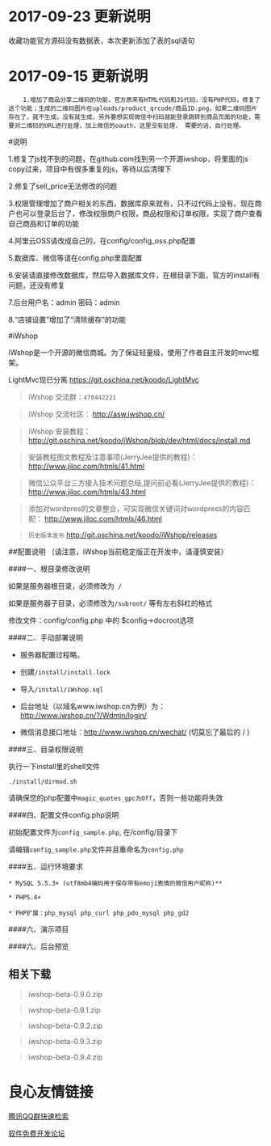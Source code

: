 2017-09-23 更新说明
====
收藏功能官方源码没有数据表，本次更新添加了表的sql语句

2017-09-15 更新说明
====
		1.增加了商品分享二维码的功能，官方原来有HTML代码和JS代码，没有PHP代码，修复了这个功能；生成的二维码图片在uploads/product_qrcode/商品ID.png，如果二维码图片存在了，就不生成，没有就生成，另外要想实现微信中扫码就能登录跳转到商品页面的功能，需要对二维码的URL进行处理，加上微信的oauth，这里没有处理， 需要的话，自行处理。

#说明

1.修复了js找不到的问题，在github.com找到另一个开源iwshop，将里面的js copy过来，项目中有很多重复的js，等待以后清理下

2.修复了sell_price无法修改的问题

3.权限管理增加了商户相关的东西，数据库原来就有，只不过代码上没有。现在商户也可以登录后台了，修改权限商户权限，商品权限和订单权限，实现了商户查看自己商品和订单的功能

4.阿里云OSS请改成自己的，在config/config_oss.php配置

5.数据库、微信等请在config.php里面配置

6.安装请直接修改数据库，然后导入数据库文件，在根目录下面，官方的install有问题，还没有修复

7.后台用户名：admin 密码：admin

8.“店铺设置”增加了“清除缓存”的功能

#iWshop 

iWshop是一个开源的微信商城。为了保证轻量级，使用了作者自主开发的mvc框架。 

LightMvc现已分离  https://git.oschina.net/koodo/LightMvc  

>iWshop 交流群：`470442221`

>iWshop 交流社区： http://asw.iwshop.cn/  

>iWshop 安装教程： http://git.oschina.net/koodo/iWshop/blob/dev/html/docs/install.md 


>安装教程图文教程及注意事项(JerryJee提供的教程)： http://www.jiloc.com/htmls/41.html 

>微信公众平台三方接入技术问题总结,提问前必看(JerryJee提供的教程)： http://www.jiloc.com/htmls/43.html 

>添加对wordpres的文章整合，可实现微信关键词对wordpress的内容匹配： http://www.jiloc.com/htmls/46.html 


>`历史版本发布`  http://git.oschina.net/koodo/iWshop/releases 

##配置说明 （请注意，iWshop当前稳定版正在开发中，请谨慎安装）

####一、根目录修改说明


如果是服务器根目录，必须修改为` /`


如果是服务器子目录，必须修改为`/subroot/` 等有左右斜杠的格式


修改文件：config/config.php 中的 $config->docroot选项

####二、手动部署说明

- 服务器配置过程略。

- 创建`/install/install.lock`

- 导入`/install/iWshop.sql`

- 后台地址（以域名www.iwshop.cn为例）为：http://www.iwshop.cn/?/Wdmin/login/

- 微信消息接口地址：http://www.iwshop.cn/wechat/ (切莫忘了最后的 / )

####三、目录权限说明

执行一下install里的shell文件

    ./install/dirmod.sh

请确保您的php配置中`magic_quotes_gpc为Off`，否则一些功能将失效

####四、配置文件config.php说明

初始配置文件为`config_sample.php`, 在/config/目录下

请编辑`config_sample.php`文件并且重命名为`config.php`

####五、运行环境要求
 
    * MySQL 5.5.3+ (utf8mb4编码用于保存带有emoji表情的微信用户昵称)**

    * PHP5.4+

    * PHP扩展：php_mysql php_curl php_pdo_mysql php_gd2


####六、演示项目

 
  
  
 
 
 

####六、后台预览

 
 
 

## 相关下载

> iwshop-beta-0.9.0.zip  

> iwshop-beta-0.9.1.zip  

> iwshop-beta-0.9.2.zip  

> iwshop-beta-0.9.3.zip  

> iwshop-beta-0.9.4.zip 

 # 良心友情链接

[腾讯QQ群快速检索](http://u.720life.cn/s/8cf73f7c)

[软件免费开发论坛](http://u.720life.cn/s/bbb01dc0)